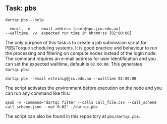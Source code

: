 ## Task: pbs

```
dartqc pbs --help

--email, -e     email address [user@hpc.jcu.edu.au]
--walltime, -w  expected run time in hh:mm:ss [02:00:00]

```

The only purpose of this task is to create a job submission script for PBS/Torque scheduling systems. It is good practice and behaviour  to run the processing and filtering on compute nodes instead of the login node. The command requires an e-mail address for user identification and you can set the expected walltime, default is `02:00:00`. This generates `dartqc.pbs`:

`dartqc pbs --email esteinig@jcu.edu.au --walltime 02:00:00`

The script activates the environment before execution on the node and you can run any command like this:

`qsub -v -command="dartqc filter --calls call_file.csv --call_scheme call_scheme.json --maf 0.02" ./dartqc.pbs`

The script can also be found in this repository at `pbs/dartqc.pbs`.
